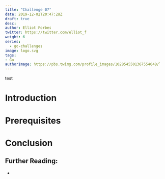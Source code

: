 ```yaml
---
title: "Challenge 07"
date: 2019-12-02T20:47:28Z
draft: true
desc: 
author: Elliot Forbes
twitter: https://twitter.com/elliot_f
weight: 6
series: 
  - go-challenges
image: logo.svg
tags:
- Go
authorImage: https://pbs.twimg.com/profile_images/1028545501367554048/lzr43cQv_400x400.jpg
---
```


test

# Introduction

# Prerequisites

# Conclusion

## Further Reading:

* []()

